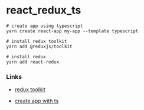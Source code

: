 # react_redux_ts



```
# create app using typescript
yarn create react-app my-app --template typescript

# install redux toolkit
yarn add @reduxjs/toolkit

# install redux
yarn add react-redux
```



### Links

- [redux toolkit](https://redux-toolkit.js.org/introduction/getting-started)

- [create app with ts](https://create-react-app.dev/docs/adding-typescript/)

